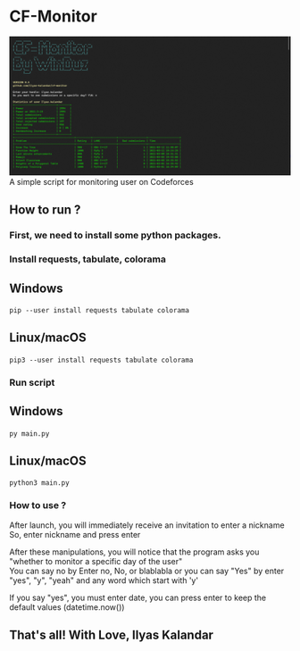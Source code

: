 # CF-Monitor
<img src='screenshots/snimok.png'>
A simple script for monitoring user on Codeforces <br>
 

## How to run ?
### First, we <b>need</b> to install some python packages. <br>

### Install requests, tabulate, colorama
## Windows
<code>pip --user install requests tabulate colorama </code>
## Linux/macOS
<code>pip3 --user install requests tabulate colorama</code>

### Run script
## Windows
<code>py main.py</code>
## Linux/macOS
<code>python3 main.py</code>

### How to use ? 
After launch, you will immediately receive an invitation to enter a nickname <br>
So, enter nickname and press enter <br>

After these manipulations, you will notice that the program asks you "whether to monitor a specific day of the user"<br>
You can say no by Enter no, No, or blablabla or you can say "Yes" by enter "yes", "y", "yeah" and any word which start with 'y'<br>

If you say "yes", you must enter date, you can press enter to keep the default values (datetime.now())<br>

## That's all! With Love, Ilyas Kalandar
